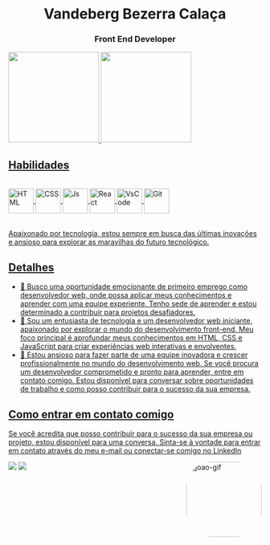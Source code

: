 <h1 align="center">Vandeberg Bezerra Calaça</h1>
<h3 align="center">Front End Developer</h3>


<div>
  <a href="https://github.com/vandeberg">
  <img height="180em" src="https://github-readme-stats.vercel.app/api?username=vandeberg&show_icons=true&theme=tokyonight&include_all_commits=true&count_private=true"/>
  <img height="180em" src="https://github-readme-stats.vercel.app/api/top-langs/?username=vandeberg&layout=compact&langs_count=6&theme=tokyonight"/>
</div>

## Habilidades
<div style="display: inline_block"><br>
    <img align="center" alt="HTML" height="50" width="50" src="https://cdn.jsdelivr.net/gh/devicons/devicon/icons/html5/html5-original-wordmark.svg">
  <img align="center" alt="CSS" height="50" width="50" src="https://cdn.jsdelivr.net/gh/devicons/devicon/icons/css3/css3-original-wordmark.svg">
  <img align="center" alt="Js" height="50" width="50" src="https://cdn.jsdelivr.net/gh/devicons/devicon/icons/javascript/javascript-original.svg">
  <img align="center" alt="React" height="50" width="50" src="https://cdn.jsdelivr.net/gh/devicons/devicon/icons/react/react-original-wordmark.svg">
   <img align="center" alt="VsCode" height="50" width="50" src="https://cdn.jsdelivr.net/gh/devicons/devicon/icons/vscode/vscode-original-wordmark.svg">
   <img align="center" alt="Git" height="50" width="50" src="https://cdn.jsdelivr.net/gh/devicons/devicon/icons/git/git-original-wordmark.svg">
</div>
</br>

  Apaixonado por tecnologia, estou sempre em busca das últimas inovações e ansioso para explorar as maravilhas do futuro tecnológico.

## Detalhes

- 🔭 Busco uma oportunidade emocionante de primeiro emprego como desenvolvedor web, onde possa aplicar meus conhecimentos e aprender com uma equipe experiente. Tenho sede de aprender e estou determinado a contribuir para projetos desafiadores.
- 🌱 Sou um entusiasta de tecnologia e um desenvolvedor web iniciante, apaixonado por explorar o mundo do desenvolvimento front-end. Meu foco principal é aprofundar meus conhecimentos em HTML, CSS e JavaScript para criar experiências web interativas e envolventes.
- 🤗 Estou ansioso para fazer parte de uma equipe inovadora e crescer profissionalmente no mundo do desenvolvimento web. Se você procura um desenvolvedor comprometido e pronto para aprender, entre em contato comigo. Estou disponível para conversar sobre oportunidades de trabalho e como posso contribuir para o sucesso da sua empresa.

## Como entrar em contato comigo

<div>  

  Se você acredita que posso contribuir para o sucesso da sua empresa ou projeto, estou disponível para uma conversa. Sinta-se à vontade para entrar em contato através do meu e-mail ou conectar-se comigo no LinkedIn 
  
  <a href = "mailto:gemeos@devemdobro.com"><img src="https://img.shields.io/badge/-Gmail-%23333?style=for-the-badge&logo=gmail&logoColor=white" target="_blank"></a>
  <a href="https://www.linkedin.com/in/vandeberg-bezerra-calaca" target="_blank"><img src="https://img.shields.io/badge/-LinkedIn-%230077B5?style=for-the-badge&logo=linkedin&logoColor=white" target="_blank"></a> 
   <img align="right" alt="joao-gif" height="150" style="border-radius:50px;" 
  src="https://www.mygo.ge/uploads/blog/1584023795.jpg">
 
</div>

 
 
  


